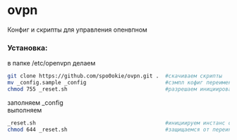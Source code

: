 # ovpn
Конфиг и скрипты для управления опенвпном

### Установка:
в папке /etc/openvpn делаем
```bash
git clone https://github.com/spo0okie/ovpn.git .  #скачиваем скрипты
mv _config.sample _config                         #сэмпл кофиг переименовываем в боевой
chmod 755 _reset.sh                               #разрешаем инициировать инстанс openvpn
```
  
заполняем _config  
выполняем  
  
```bash
_reset.sh                                         #инициируем инстанс openvpn
chmod 644 _reset.sh                               #защищаемся от переинициализации боевого инстанса
```
